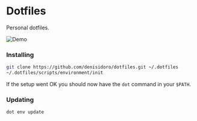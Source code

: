 Dotfiles
===================

Personal dotfiles.

![Demo](https://user-images.githubusercontent.com/3226564/54047455-d5997200-41b5-11e9-8db7-e9c3ae62328d.png)

### Installing

```sh
git clone https://github.com/denisidoro/dotfiles.git ~/.dotfiles
~/.dotfiles/scripts/environment/init
```

If the setup went OK you should now have the `dot` command in your `$PATH`.

### Updating

```sh
dot env update
```
